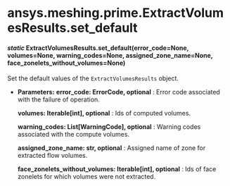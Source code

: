# ansys.meshing.prime.ExtractVolumesResults.set_default

<a id="ansys.meshing.prime.ExtractVolumesResults.set_default"></a>

#### *static* ExtractVolumesResults.set_default(error_code=None, volumes=None, warning_codes=None, assigned_zone_name=None, face_zonelets_without_volumes=None)

Set the default values of the `ExtractVolumesResults` object.

* **Parameters:**
  **error_code: ErrorCode, optional**
  : Error code associated with the failure of operation.

  **volumes: Iterable[int], optional**
  : Ids of computed volumes.

  **warning_codes: List[WarningCode], optional**
  : Warning codes associated with the compute volumes.

  **assigned_zone_name: str, optional**
  : Assigned name of zone for extracted flow volumes.

  **face_zonelets_without_volumes: Iterable[int], optional**
  : Ids of face zonelets for which volumes were not extracted.

<!-- !! processed by numpydoc !! -->
